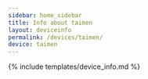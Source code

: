 ```yaml
---
sidebar: home_sidebar
title: Info about taimen
layout: deviceinfo
permalink: /devices/taimen/
device: taimen
---
```

{% include templates/device_info.md %}
